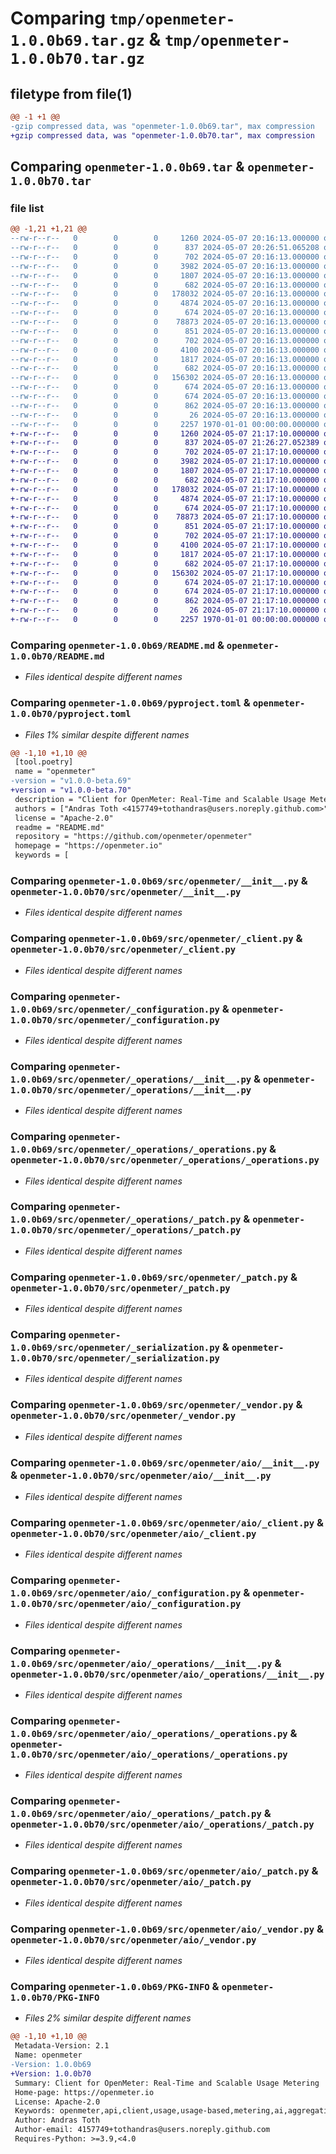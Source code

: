 # Comparing `tmp/openmeter-1.0.0b69.tar.gz` & `tmp/openmeter-1.0.0b70.tar.gz`

## filetype from file(1)

```diff
@@ -1 +1 @@
-gzip compressed data, was "openmeter-1.0.0b69.tar", max compression
+gzip compressed data, was "openmeter-1.0.0b70.tar", max compression
```

## Comparing `openmeter-1.0.0b69.tar` & `openmeter-1.0.0b70.tar`

### file list

```diff
@@ -1,21 +1,21 @@
--rw-r--r--   0        0        0     1260 2024-05-07 20:16:13.000000 openmeter-1.0.0b69/README.md
--rw-r--r--   0        0        0      837 2024-05-07 20:26:51.065208 openmeter-1.0.0b69/pyproject.toml
--rw-r--r--   0        0        0      702 2024-05-07 20:16:13.000000 openmeter-1.0.0b69/src/openmeter/__init__.py
--rw-r--r--   0        0        0     3982 2024-05-07 20:16:13.000000 openmeter-1.0.0b69/src/openmeter/_client.py
--rw-r--r--   0        0        0     1807 2024-05-07 20:16:13.000000 openmeter-1.0.0b69/src/openmeter/_configuration.py
--rw-r--r--   0        0        0      682 2024-05-07 20:16:13.000000 openmeter-1.0.0b69/src/openmeter/_operations/__init__.py
--rw-r--r--   0        0        0   178032 2024-05-07 20:16:13.000000 openmeter-1.0.0b69/src/openmeter/_operations/_operations.py
--rw-r--r--   0        0        0     4874 2024-05-07 20:16:13.000000 openmeter-1.0.0b69/src/openmeter/_operations/_patch.py
--rw-r--r--   0        0        0      674 2024-05-07 20:16:13.000000 openmeter-1.0.0b69/src/openmeter/_patch.py
--rw-r--r--   0        0        0    78873 2024-05-07 20:16:13.000000 openmeter-1.0.0b69/src/openmeter/_serialization.py
--rw-r--r--   0        0        0      851 2024-05-07 20:16:13.000000 openmeter-1.0.0b69/src/openmeter/_vendor.py
--rw-r--r--   0        0        0      702 2024-05-07 20:16:13.000000 openmeter-1.0.0b69/src/openmeter/aio/__init__.py
--rw-r--r--   0        0        0     4100 2024-05-07 20:16:13.000000 openmeter-1.0.0b69/src/openmeter/aio/_client.py
--rw-r--r--   0        0        0     1817 2024-05-07 20:16:13.000000 openmeter-1.0.0b69/src/openmeter/aio/_configuration.py
--rw-r--r--   0        0        0      682 2024-05-07 20:16:13.000000 openmeter-1.0.0b69/src/openmeter/aio/_operations/__init__.py
--rw-r--r--   0        0        0   156302 2024-05-07 20:16:13.000000 openmeter-1.0.0b69/src/openmeter/aio/_operations/_operations.py
--rw-r--r--   0        0        0      674 2024-05-07 20:16:13.000000 openmeter-1.0.0b69/src/openmeter/aio/_operations/_patch.py
--rw-r--r--   0        0        0      674 2024-05-07 20:16:13.000000 openmeter-1.0.0b69/src/openmeter/aio/_patch.py
--rw-r--r--   0        0        0      862 2024-05-07 20:16:13.000000 openmeter-1.0.0b69/src/openmeter/aio/_vendor.py
--rw-r--r--   0        0        0       26 2024-05-07 20:16:13.000000 openmeter-1.0.0b69/src/openmeter/py.typed
--rw-r--r--   0        0        0     2257 1970-01-01 00:00:00.000000 openmeter-1.0.0b69/PKG-INFO
+-rw-r--r--   0        0        0     1260 2024-05-07 21:17:10.000000 openmeter-1.0.0b70/README.md
+-rw-r--r--   0        0        0      837 2024-05-07 21:26:27.052389 openmeter-1.0.0b70/pyproject.toml
+-rw-r--r--   0        0        0      702 2024-05-07 21:17:10.000000 openmeter-1.0.0b70/src/openmeter/__init__.py
+-rw-r--r--   0        0        0     3982 2024-05-07 21:17:10.000000 openmeter-1.0.0b70/src/openmeter/_client.py
+-rw-r--r--   0        0        0     1807 2024-05-07 21:17:10.000000 openmeter-1.0.0b70/src/openmeter/_configuration.py
+-rw-r--r--   0        0        0      682 2024-05-07 21:17:10.000000 openmeter-1.0.0b70/src/openmeter/_operations/__init__.py
+-rw-r--r--   0        0        0   178032 2024-05-07 21:17:10.000000 openmeter-1.0.0b70/src/openmeter/_operations/_operations.py
+-rw-r--r--   0        0        0     4874 2024-05-07 21:17:10.000000 openmeter-1.0.0b70/src/openmeter/_operations/_patch.py
+-rw-r--r--   0        0        0      674 2024-05-07 21:17:10.000000 openmeter-1.0.0b70/src/openmeter/_patch.py
+-rw-r--r--   0        0        0    78873 2024-05-07 21:17:10.000000 openmeter-1.0.0b70/src/openmeter/_serialization.py
+-rw-r--r--   0        0        0      851 2024-05-07 21:17:10.000000 openmeter-1.0.0b70/src/openmeter/_vendor.py
+-rw-r--r--   0        0        0      702 2024-05-07 21:17:10.000000 openmeter-1.0.0b70/src/openmeter/aio/__init__.py
+-rw-r--r--   0        0        0     4100 2024-05-07 21:17:10.000000 openmeter-1.0.0b70/src/openmeter/aio/_client.py
+-rw-r--r--   0        0        0     1817 2024-05-07 21:17:10.000000 openmeter-1.0.0b70/src/openmeter/aio/_configuration.py
+-rw-r--r--   0        0        0      682 2024-05-07 21:17:10.000000 openmeter-1.0.0b70/src/openmeter/aio/_operations/__init__.py
+-rw-r--r--   0        0        0   156302 2024-05-07 21:17:10.000000 openmeter-1.0.0b70/src/openmeter/aio/_operations/_operations.py
+-rw-r--r--   0        0        0      674 2024-05-07 21:17:10.000000 openmeter-1.0.0b70/src/openmeter/aio/_operations/_patch.py
+-rw-r--r--   0        0        0      674 2024-05-07 21:17:10.000000 openmeter-1.0.0b70/src/openmeter/aio/_patch.py
+-rw-r--r--   0        0        0      862 2024-05-07 21:17:10.000000 openmeter-1.0.0b70/src/openmeter/aio/_vendor.py
+-rw-r--r--   0        0        0       26 2024-05-07 21:17:10.000000 openmeter-1.0.0b70/src/openmeter/py.typed
+-rw-r--r--   0        0        0     2257 1970-01-01 00:00:00.000000 openmeter-1.0.0b70/PKG-INFO
```

### Comparing `openmeter-1.0.0b69/README.md` & `openmeter-1.0.0b70/README.md`

 * *Files identical despite different names*

### Comparing `openmeter-1.0.0b69/pyproject.toml` & `openmeter-1.0.0b70/pyproject.toml`

 * *Files 1% similar despite different names*

```diff
@@ -1,10 +1,10 @@
 [tool.poetry]
 name = "openmeter"
-version = "v1.0.0-beta.69"
+version = "v1.0.0-beta.70"
 description = "Client for OpenMeter: Real-Time and Scalable Usage Metering"
 authors = ["Andras Toth <4157749+tothandras@users.noreply.github.com>"]
 license = "Apache-2.0"
 readme = "README.md"
 repository = "https://github.com/openmeter/openmeter"
 homepage = "https://openmeter.io"
 keywords = [
```

### Comparing `openmeter-1.0.0b69/src/openmeter/__init__.py` & `openmeter-1.0.0b70/src/openmeter/__init__.py`

 * *Files identical despite different names*

### Comparing `openmeter-1.0.0b69/src/openmeter/_client.py` & `openmeter-1.0.0b70/src/openmeter/_client.py`

 * *Files identical despite different names*

### Comparing `openmeter-1.0.0b69/src/openmeter/_configuration.py` & `openmeter-1.0.0b70/src/openmeter/_configuration.py`

 * *Files identical despite different names*

### Comparing `openmeter-1.0.0b69/src/openmeter/_operations/__init__.py` & `openmeter-1.0.0b70/src/openmeter/_operations/__init__.py`

 * *Files identical despite different names*

### Comparing `openmeter-1.0.0b69/src/openmeter/_operations/_operations.py` & `openmeter-1.0.0b70/src/openmeter/_operations/_operations.py`

 * *Files identical despite different names*

### Comparing `openmeter-1.0.0b69/src/openmeter/_operations/_patch.py` & `openmeter-1.0.0b70/src/openmeter/_operations/_patch.py`

 * *Files identical despite different names*

### Comparing `openmeter-1.0.0b69/src/openmeter/_patch.py` & `openmeter-1.0.0b70/src/openmeter/_patch.py`

 * *Files identical despite different names*

### Comparing `openmeter-1.0.0b69/src/openmeter/_serialization.py` & `openmeter-1.0.0b70/src/openmeter/_serialization.py`

 * *Files identical despite different names*

### Comparing `openmeter-1.0.0b69/src/openmeter/_vendor.py` & `openmeter-1.0.0b70/src/openmeter/_vendor.py`

 * *Files identical despite different names*

### Comparing `openmeter-1.0.0b69/src/openmeter/aio/__init__.py` & `openmeter-1.0.0b70/src/openmeter/aio/__init__.py`

 * *Files identical despite different names*

### Comparing `openmeter-1.0.0b69/src/openmeter/aio/_client.py` & `openmeter-1.0.0b70/src/openmeter/aio/_client.py`

 * *Files identical despite different names*

### Comparing `openmeter-1.0.0b69/src/openmeter/aio/_configuration.py` & `openmeter-1.0.0b70/src/openmeter/aio/_configuration.py`

 * *Files identical despite different names*

### Comparing `openmeter-1.0.0b69/src/openmeter/aio/_operations/__init__.py` & `openmeter-1.0.0b70/src/openmeter/aio/_operations/__init__.py`

 * *Files identical despite different names*

### Comparing `openmeter-1.0.0b69/src/openmeter/aio/_operations/_operations.py` & `openmeter-1.0.0b70/src/openmeter/aio/_operations/_operations.py`

 * *Files identical despite different names*

### Comparing `openmeter-1.0.0b69/src/openmeter/aio/_operations/_patch.py` & `openmeter-1.0.0b70/src/openmeter/aio/_operations/_patch.py`

 * *Files identical despite different names*

### Comparing `openmeter-1.0.0b69/src/openmeter/aio/_patch.py` & `openmeter-1.0.0b70/src/openmeter/aio/_patch.py`

 * *Files identical despite different names*

### Comparing `openmeter-1.0.0b69/src/openmeter/aio/_vendor.py` & `openmeter-1.0.0b70/src/openmeter/aio/_vendor.py`

 * *Files identical despite different names*

### Comparing `openmeter-1.0.0b69/PKG-INFO` & `openmeter-1.0.0b70/PKG-INFO`

 * *Files 2% similar despite different names*

```diff
@@ -1,10 +1,10 @@
 Metadata-Version: 2.1
 Name: openmeter
-Version: 1.0.0b69
+Version: 1.0.0b70
 Summary: Client for OpenMeter: Real-Time and Scalable Usage Metering
 Home-page: https://openmeter.io
 License: Apache-2.0
 Keywords: openmeter,api,client,usage,usage-based,metering,ai,aggregation,real-time,billing,cloud
 Author: Andras Toth
 Author-email: 4157749+tothandras@users.noreply.github.com
 Requires-Python: >=3.9,<4.0
```

